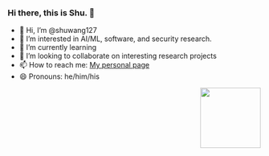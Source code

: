 ### Hi there, this is Shu. 👋

- 👋 Hi, I’m @shuwang127
- 👀 I’m interested in AI/ML, software, and security research.
- 🌱 I’m currently learning 
- 💞️ I’m looking to collaborate on interesting research projects
- 📫 How to reach me: [My personal page](https://shuwang127.github.io)
- 😄 Pronouns: he/him/his

<img align="right" height="120em" src="https://github-readme-stats.vercel.app/api?username=shuwang127&show_icons=true&hide_border=true&count_private=true&hide_title=true" />

<!--
<img align="right" height="140em" src="https://github-readme-stats.vercel.app/api/top-langs/?username=shuwang127&show_icons=true&hide_border=true&count_private=true&include_all_commits=true&hide_title=true&layout=compact" />



**shuwang127/shuwang127** is a ✨ _special_ ✨ repository because its `README.md` (this file) appears on your GitHub profile.

Here are some ideas to get you started:

- 🔭 I’m currently working on ...
- 🌱 I’m currently learning ...
- 👯 I’m looking to collaborate on ...
- 🤔 I’m looking for help with ...
- 💬 Ask me about ...
- 📫 How to reach me: ...
- 😄 Pronouns: ...
- ⚡ Fun fact: ...
-->
